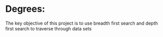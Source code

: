 # Degrees:

The key objective of this project is to use breadth first search and depth first search to traverse through data sets 
